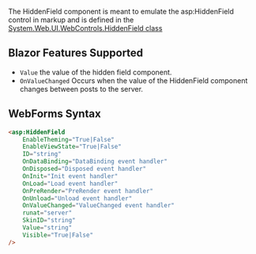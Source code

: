 The HiddenField component is meant to emulate the asp:HiddenField control in markup and is defined in the [System.Web.UI.WebControls.HiddenField class](https://docs.microsoft.com/en-us/dotnet/api/system.web.ui.webcontrols.hiddenfield?view=netframework-4.8)

## Blazor Features Supported

- `Value` the value of the hidden field component.
- `OnValueChanged` Occurs when the value of the HiddenField component changes between posts to the server.

## WebForms Syntax

```html
<asp:HiddenField
    EnableTheming="True|False"
    EnableViewState="True|False"
    ID="string"
    OnDataBinding="DataBinding event handler"
    OnDisposed="Disposed event handler"
    OnInit="Init event handler"
    OnLoad="Load event handler"
    OnPreRender="PreRender event handler"
    OnUnload="Unload event handler"
    OnValueChanged="ValueChanged event handler"
    runat="server"
    SkinID="string"
    Value="string"
    Visible="True|False"
/>
```
